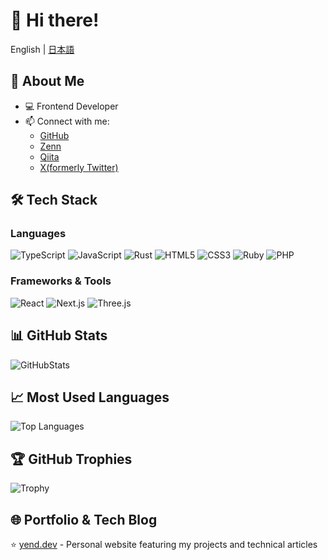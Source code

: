 # 👋 Hi there!

English | [日本語](./README.ja.md)

## 🚀 About Me
- 💻 Frontend Developer
- 📫 Connect with me:
  - [GitHub](https://github.com/yend724)
  - [Zenn](https://zenn.dev/yend724)
  - [Qiita](https://qiita.com/yend724)
  - [X(formerly Twitter)](https://x.com/yend724)

## 🛠 Tech Stack

### Languages
![TypeScript](https://img.shields.io/badge/-TypeScript-3178C6?style=flat-square&logo=TypeScript&logoColor=white)
![JavaScript](https://img.shields.io/badge/-JavaScript-F7DF1E?style=flat-square&logo=JavaScript&logoColor=black)
![Rust](https://img.shields.io/badge/-Rust-000000?style=flat-square&logo=Rust&logoColor=white)
![HTML5](https://img.shields.io/badge/-HTML5-E34F26?style=flat-square&logo=html5&logoColor=white)
![CSS3](https://img.shields.io/badge/-CSS3-1572B6?style=flat-square&logo=css3&logoColor=white)
![Ruby](https://img.shields.io/badge/-Ruby-CC342D?style=flat-square&logo=Ruby&logoColor=white)
![PHP](https://img.shields.io/badge/-PHP-777BB4?style=flat-square&logo=PHP&logoColor=white)

### Frameworks & Tools
![React](https://img.shields.io/badge/-React-61DAFB?style=flat-square&logo=React&logoColor=black)
![Next.js](https://img.shields.io/badge/-Next.js-000000?style=flat-square&logo=Next.js&logoColor=white)
![Three.js](https://img.shields.io/badge/-Three.js-000000?style=flat-square&logo=Three.js&logoColor=white)

## 📊 GitHub Stats
![GitHubStats](https://github-readme-stats.vercel.app/api?username=yend724&show_icons=true&theme=tokyonight)

## 📈 Most Used Languages
![Top Languages](https://github-readme-stats.vercel.app/api/top-langs/?username=yend724&layout=compact&theme=tokyonight)

## 🏆 GitHub Trophies
![Trophy](https://github-profile-trophy.vercel.app/?username=yend724&theme=tokyonight)

## 🌐 Portfolio & Tech Blog
⭐️ [yend.dev](https://yend.dev/) - Personal website featuring my projects and technical articles

